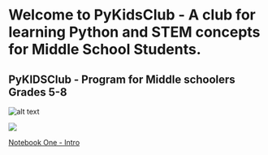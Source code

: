 
# Welcome to PyKidsClub - A club for learning Python and STEM concepts for Middle School Students.
## PyKIDSClub - Program for Middle schoolers Grades 5-8

![alt text](https://github.com/pykidsclub/hello-world/blob/master/pykidsclub1.png "Logo")

<img src ="hello-world/pykidsclub1.png">



[Notebook One - Intro](https://github.com/pykidsclub/hello-world/blob/master/My%20First%20Notebook%20App%20-%20SWAROOP%20YALLA.ipynb)


